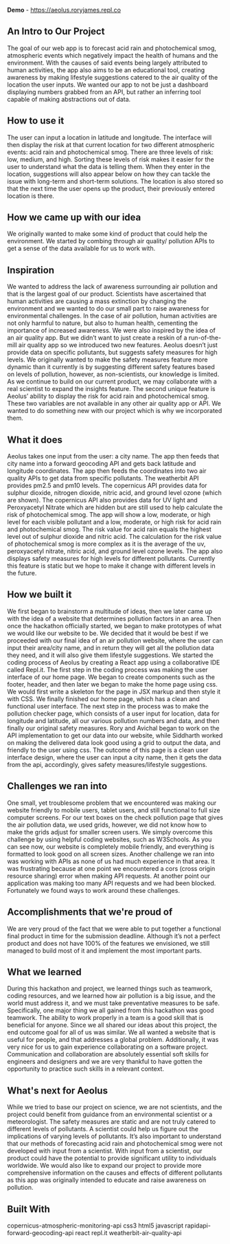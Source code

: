 
**Demo** - https://aeolus.roryjames.repl.co

## An Intro to Our Project
The goal of our web app is to forecast acid rain and photochemical smog, atmospheric events which negatively impact the health of humans and the environment. With the causes of said events being largely attributed to human activities, the app also aims to be an educational tool, creating awareness by making lifestyle suggestions catered to the air quality of the location the user inputs. We wanted our app to not be just a dashboard displaying numbers grabbed from an API, but rather an inferring tool capable of making abstractions out of data. 

## How to use it
The user can input a location in latitude and longitude. The interface will then display the risk at that current location for two different atmospheric events: acid rain and photochemical smog. There are three levels of risk: low, medium, and high. Sorting these levels of risk makes it easier for the user to understand what the data is telling them. When they enter in the location, suggestions will also appear below on how they can tackle the issue with long-term and short-term solutions. The location is also stored so that the next time the user opens up the product, their previously entered location is there.

## How we came up with our idea
We originally wanted to make some kind of product that could help the environment. We started by combing through air quality/ pollution APIs to get a sense of the data available for us to work with. 

## Inspiration

We wanted to address the lack of awareness surrounding air pollution and that is the largest goal of our product. Scientists have ascertained that human activities are causing a mass extinction by changing the environment and we wanted to do our small part to raise awareness for environmental challenges. In the case of air pollution, human activities are not only harmful to nature, but also to human health, cementing the importance of increased awareness. We were also inspired by the idea of an air quality app. But we didn’t want to just create a reskin of a run-of-the-mill air quality app so we introduced two new features. Aeolus doesn’t just provide data on specific pollutants, but suggests safety measures for high levels. We originally wanted to make the safety measures feature more dynamic than it currently is by suggesting different safety features based on levels of pollution, however, as non-scientists, our knowledge is limited. As we continue to build on our current product, we may collaborate with a real scientist to expand the insights feature. The second unique feature is Aeolus’ ability to display the risk for acid rain and photochemical smog. These two variables are not available in any other air quality app or API. We wanted to do something new with our project which is why we incorporated them.

## What it does

Aeolus takes one input from the user: a city name. The app then feeds that city name into a forward geocoding API and gets back latitude and longitude coordinates. The app then feeds the coordinates into two air quality APIs to get data from specific pollutants. The weatherbit API provides pm2.5 and pm10 levels. The copernicus API provides data for sulphur dioxide, nitrogen dioxide, nitric acid, and ground level ozone (which are shown). The copernicus API also provides data for UV light and Peroxyacetyl Nitrate which are hidden but are still used to help calculate the risk of photochemical smog. The app will show a low, moderate, or high level for each visible pollutant and a low, moderate, or high risk for acid rain and photochemical smog. The risk value for acid rain equals the highest level out of sulphur dioxide and nitric acid. The calculation for the risk value of photochemical smog is more complex as it is the average of the uv, peroxyacetyl nitrate, nitric acid, and ground level ozone levels. The app also displays safety measures for high levels for different pollutants. Currently this feature is static but we hope to make it change with different levels in the future.

## How we built it

We first began to brainstorm a multitude of ideas, then we later came up with the idea of a website that determines pollution factors in an area. Then once the hackathon officially started, we began to make prototypes of what we would like our website to be. We decided that it would be best if we proceeded with our final idea of an air pollution website, where the user can input their area/city name, and in return they will get all the pollution data they need, and it will also give them lifestyle suggestions. We started the coding process of Aeolus by creating a React app using a collaborative IDE called Repl.it. The first step in the coding process was making the user interface of our home page. We began to create components such as the footer, header, and then later we began to make the home page using css. We would first write a skeleton for the page in JSX markup and then style it with CSS. We finally finished our home page, which has a clean and functional user interface. The next step in the process was to make the pollution checker page, which consists of a user input for location, data for longitude and latitude, all our various pollution numbers and data, and then finally our original safety measures. Rory and Avichal began to work on the API implementation to get our data into our website, while Siddharth worked on making the delivered data look good using a grid to output the data, and friendly to the user using css. The outcome of this page is a clean user interface design, where the user can input a city name, then it gets the data from the api, accordingly, gives safety measures/lifestyle suggestions.

## Challenges we ran into

One small, yet troublesome problem that we encountered was making our website friendly to mobile users, tablet users, and still functional to full size computer screens. For our text boxes on the check pollution page that gives the air pollution data, we used grids, however, we did not know how to make the grids adjust for smaller screen users. We simply overcome this challenge by using helpful coding websites, such as W3Schools. As you can see now, our website is completely mobile friendly, and everything is formatted to look good on all screen sizes. Another challenge we ran into was working with APIs as none of us had much experience in that area. It was frustrating because at one point we encountered a cors (cross origin resource sharing) error when making API requests. At another point our application was making too many API requests and we had been blocked. Fortunately we found ways to work around these challenges.

## Accomplishments that we're proud of

We are very proud of the fact that we were able to put together a functional final product in time for the submission deadline. Although it’s not a perfect product and does not have 100% of the features we envisioned, we still managed to build most of it and implement the most important parts.

## What we learned

During this hackathon and project, we learned things such as teamwork, coding resources, and we learned how air pollution is a big issue, and the world must address it, and we must take preventative measures to be safe. Specifically, one major thing we all gained from this hackathon was good teamwork. The ability to work properly in a team is a good skill that is beneficial for anyone. Since we all shared our ideas about this project, the end outcome goal for all of us was similar. We all wanted a website that is useful for people, and that addresses a global problem. Additionally, it was very nice for us to gain experience collaborating on a software project. Communication and collaboration are absolutely essential soft skills for engineers and designers and we are very thankful to have gotten the opportunity to practice such skills in a relevant context.

## What's next for Aeolus

While we tried to base our project on science, we are not scientists, and the project could benefit from guidance from an environmental scientist or a meteorologist. The safety measures are static and are not truly catered to different levels of pollutants. A scientist could help us figure out the implications of varying levels of pollutants. It’s also important to understand that our methods of forecasting acid rain and photochemical smog were not developed with input from a scientist. With input from a scientist, our product could have the potential to provide significant utility to individuals worldwide. We would also like to expand our project to provide more comprehensive information on the causes and effects of different pollutants as this app was originally intended to educate and raise awareness on pollution.

## Built With

copernicus-atmospheric-monitoring-api
css3
html5
javascript
rapidapi-forward-geocoding-api
react
repl.it
weatherbit-air-quality-api
